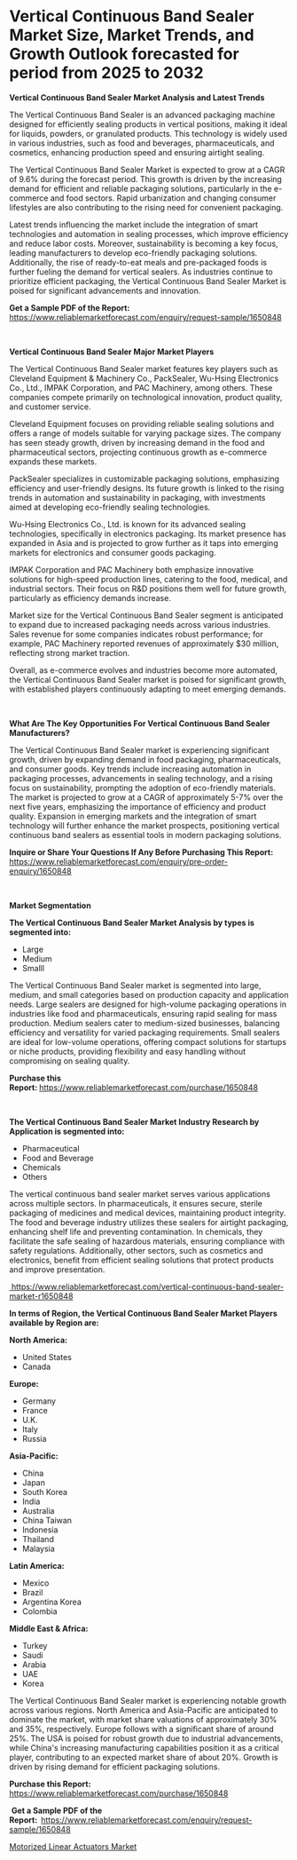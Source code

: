 <p><h1>Vertical Continuous Band Sealer Market Size, Market Trends, and Growth Outlook forecasted for period from 2025 to 2032</h1></p><p><strong>Vertical Continuous Band Sealer Market Analysis and Latest Trends</strong></p>
<p><p>The Vertical Continuous Band Sealer is an advanced packaging machine designed for efficiently sealing products in vertical positions, making it ideal for liquids, powders, or granulated products. This technology is widely used in various industries, such as food and beverages, pharmaceuticals, and cosmetics, enhancing production speed and ensuring airtight sealing.</p><p>The Vertical Continuous Band Sealer Market is expected to grow at a CAGR of 9.6% during the forecast period. This growth is driven by the increasing demand for efficient and reliable packaging solutions, particularly in the e-commerce and food sectors. Rapid urbanization and changing consumer lifestyles are also contributing to the rising need for convenient packaging. </p><p>Latest trends influencing the market include the integration of smart technologies and automation in sealing processes, which improve efficiency and reduce labor costs. Moreover, sustainability is becoming a key focus, leading manufacturers to develop eco-friendly packaging solutions. Additionally, the rise of ready-to-eat meals and pre-packaged foods is further fueling the demand for vertical sealers. As industries continue to prioritize efficient packaging, the Vertical Continuous Band Sealer Market is poised for significant advancements and innovation.</p></p>
<p><strong>Get a Sample PDF of the Report:&nbsp;</strong> <a href="https://www.reliablemarketforecast.com/enquiry/request-sample/1650848?utm_campaign=2485&utm_medium=2&utm_source=Github&utm_content=ia&utm_term=17022025&utm_id=vertical-continuous-band-sealer">https://www.reliablemarketforecast.com/enquiry/request-sample/1650848</a></p>
<p>&nbsp;</p>
<p><strong>Vertical Continuous Band Sealer Major Market Players</strong></p>
<p><p>The Vertical Continuous Band Sealer market features key players such as Cleveland Equipment & Machinery Co., PackSealer, Wu-Hsing Electronics Co., Ltd., IMPAK Corporation, and PAC Machinery, among others. These companies compete primarily on technological innovation, product quality, and customer service.</p><p>Cleveland Equipment focuses on providing reliable sealing solutions and offers a range of models suitable for varying package sizes. The company has seen steady growth, driven by increasing demand in the food and pharmaceutical sectors, projecting continuous growth as e-commerce expands these markets.</p><p>PackSealer specializes in customizable packaging solutions, emphasizing efficiency and user-friendly designs. Its future growth is linked to the rising trends in automation and sustainability in packaging, with investments aimed at developing eco-friendly sealing technologies.</p><p>Wu-Hsing Electronics Co., Ltd. is known for its advanced sealing technologies, specifically in electronics packaging. Its market presence has expanded in Asia and is projected to grow further as it taps into emerging markets for electronics and consumer goods packaging.</p><p>IMPAK Corporation and PAC Machinery both emphasize innovative solutions for high-speed production lines, catering to the food, medical, and industrial sectors. Their focus on R&D positions them well for future growth, particularly as efficiency demands increase.</p><p>Market size for the Vertical Continuous Band Sealer segment is anticipated to expand due to increased packaging needs across various industries. Sales revenue for some companies indicates robust performance; for example, PAC Machinery reported revenues of approximately $30 million, reflecting strong market traction.</p><p>Overall, as e-commerce evolves and industries become more automated, the Vertical Continuous Band Sealer market is poised for significant growth, with established players continuously adapting to meet emerging demands.</p></p>
<p>&nbsp;</p>
<p><strong>What Are The Key Opportunities For Vertical Continuous Band Sealer Manufacturers?</strong></p>
<p><p>The Vertical Continuous Band Sealer market is experiencing significant growth, driven by expanding demand in food packaging, pharmaceuticals, and consumer goods. Key trends include increasing automation in packaging processes, advancements in sealing technology, and a rising focus on sustainability, prompting the adoption of eco-friendly materials. The market is projected to grow at a CAGR of approximately 5-7% over the next five years, emphasizing the importance of efficiency and product quality. Expansion in emerging markets and the integration of smart technology will further enhance the market prospects, positioning vertical continuous band sealers as essential tools in modern packaging solutions.</p></p>
<p><strong>Inquire or Share Your Questions If Any Before Purchasing This Report:</strong> <a href="https://www.reliablemarketforecast.com/enquiry/pre-order-enquiry/1650848?utm_campaign=2485&utm_medium=2&utm_source=Github&utm_content=ia&utm_term=17022025&utm_id=vertical-continuous-band-sealer">https://www.reliablemarketforecast.com/enquiry/pre-order-enquiry/1650848</a></p>
<p>&nbsp;</p>
<p><strong>Market Segmentation</strong></p>
<p><strong>The Vertical Continuous Band Sealer Market Analysis by types is segmented into:</strong></p>
<p><ul><li>Large</li><li>Medium</li><li>Smalll</li></ul></p>
<p><p>The Vertical Continuous Band Sealer market is segmented into large, medium, and small categories based on production capacity and application needs. Large sealers are designed for high-volume packaging operations in industries like food and pharmaceuticals, ensuring rapid sealing for mass production. Medium sealers cater to medium-sized businesses, balancing efficiency and versatility for varied packaging requirements. Small sealers are ideal for low-volume operations, offering compact solutions for startups or niche products, providing flexibility and easy handling without compromising on sealing quality.</p></p>
<p><strong>Purchase this Report:&nbsp;</strong><a href="https://www.reliablemarketforecast.com/purchase/1650848?utm_campaign=2485&utm_medium=2&utm_source=Github&utm_content=ia&utm_term=17022025&utm_id=vertical-continuous-band-sealer">https://www.reliablemarketforecast.com/purchase/1650848</a></p>
<p>&nbsp;</p>
<p><strong>The Vertical Continuous Band Sealer Market Industry Research by Application is segmented into:</strong></p>
<p><ul><li>Pharmaceutical</li><li>Food and Beverage</li><li>Chemicals</li><li>Others</li></ul></p>
<p><p>The vertical continuous band sealer market serves various applications across multiple sectors. In pharmaceuticals, it ensures secure, sterile packaging of medicines and medical devices, maintaining product integrity. The food and beverage industry utilizes these sealers for airtight packaging, enhancing shelf life and preventing contamination. In chemicals, they facilitate the safe sealing of hazardous materials, ensuring compliance with safety regulations. Additionally, other sectors, such as cosmetics and electronics, benefit from efficient sealing solutions that protect products and improve presentation.</p></p>
<p><a href="https://www.reliablemarketforecast.com/vertical-continuous-band-sealer-market-r1650848?utm_campaign=2485&utm_medium=2&utm_source=Github&utm_content=ia&utm_term=17022025&utm_id=vertical-continuous-band-sealer">&nbsp;https://www.reliablemarketforecast.com/vertical-continuous-band-sealer-market-r1650848</a></p>
<p><strong>In terms of Region, the Vertical Continuous Band Sealer Market Players available by Region are:</strong></p>
<p>
    <p> <strong> North America: </strong>
        <ul>
            <li>United States</li>
            <li>Canada</li>
        </ul>
        </p> 
    <p> <strong> Europe: </strong>
        <ul>
            <li>Germany</li>
            <li>France</li>
            <li>U.K.</li>
            <li>Italy</li>
            <li>Russia</li>
        </ul>
        </p> 
    <p> <strong> Asia-Pacific: </strong>
        <ul>
            <li>China</li>
            <li>Japan</li>
            <li>South Korea</li>
            <li>India</li>
            <li>Australia</li>
            <li>China Taiwan</li>
            <li>Indonesia</li>
            <li>Thailand</li>
            <li>Malaysia</li>
        </ul>
        </p> 
    <p> <strong> Latin America: </strong>
        <ul>
            <li>Mexico</li>
            <li>Brazil</li>
            <li>Argentina Korea</li>
            <li>Colombia</li>
        </ul>
        </p> 
    <p> <strong> Middle East & Africa: </strong>
        <ul>
            <li>Turkey</li>
            <li>Saudi</li>
            <li>Arabia</li>
            <li>UAE</li>
            <li>Korea</li>
        </ul>
    </p>
    </p>
<p><p>The Vertical Continuous Band Sealer market is experiencing notable growth across various regions. North America and Asia-Pacific are anticipated to dominate the market, with market share valuations of approximately 30% and 35%, respectively. Europe follows with a significant share of around 25%. The USA is poised for robust growth due to industrial advancements, while China's increasing manufacturing capabilities position it as a critical player, contributing to an expected market share of about 20%. Growth is driven by rising demand for efficient packaging solutions.</p></p>
<p><strong>Purchase this Report: </strong><a href="https://www.reliablemarketforecast.com/purchase/1650848?utm_campaign=2485&utm_medium=2&utm_source=Github&utm_content=ia&utm_term=17022025&utm_id=vertical-continuous-band-sealer">https://www.reliablemarketforecast.com/purchase/1650848</a></p>
<p>&nbsp;<strong>Get a Sample PDF of the Report:&nbsp;&nbsp;</strong><a href="https://www.reliablemarketforecast.com/enquiry/request-sample/1650848?utm_campaign=2485&utm_medium=2&utm_source=Github&utm_content=ia&utm_term=17022025&utm_id=vertical-continuous-band-sealer">https://www.reliablemarketforecast.com/enquiry/request-sample/1650848</a></p>
<p><strong></strong></p>
<p><p><a href="https://github.com/uramalorr/Market-Research-Report-List-1/blob/main/motorized-linear-actuators-market.md?utm_campaign=2485&utm_medium=2&utm_source=Github&utm_content=ia&utm_term=17022025&utm_id=vertical-continuous-band-sealer">Motorized Linear Actuators Market</a></p></p>